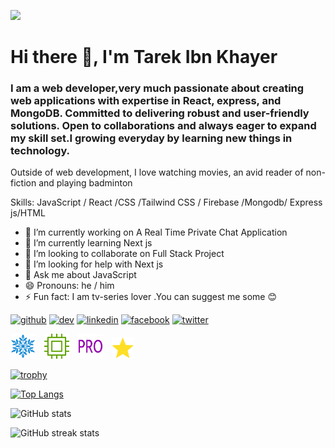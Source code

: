 ![](https://scontent.fdac31-1.fna.fbcdn.net/v/t39.30808-6/396835421_1028695805066269_5128398856997056744_n.jpg?_nc_cat=105&ccb=1-7&_nc_sid=5f2048&_nc_eui2=AeFYggeHCoRW2h5fUj9XObmSBPDf2sn0IcgE8N_ayfQhyF7UBKoeO1k4Gn9_639O3YCQh-_z_bU4TpH663d9FhoS&_nc_ohc=qlC1x0PohGgAX8Si_Pk&_nc_oc=AQndOJBrWL2CtAHPsB7Vc74HQuFXcVfKAYXt5oGd1BSIaYTaweG5J_fXs2y1R0Lqe3Q&_nc_ht=scontent.fdac31-1.fna&oh=00_AfConC7-ACD2nyVMifMh43boERXAefSTGRRB1ZfK81lABQ&oe=6545F95B)
# Hi there 👋, I'm Tarek Ibn Khayer

### I am a web developer,very much passionate about creating web applications with expertise in React, express, and MongoDB. Committed to delivering robust and user-friendly solutions. Open to collaborations and always eager to expand my skill set.I growing everyday by learning new things in technology.

Outside of web development, I love watching movies, an avid reader of non-fiction and playing badminton

Skills: JavaScript / React /CSS /Tailwind CSS / Firebase /Mongodb/ Express js/HTML

- 🔭 I’m currently working on A Real Time Private Chat Application  
- 🌱 I’m currently learning Next js 
- 👯 I’m looking to collaborate on Full Stack Project  
- 🤔 I’m looking for help with Next js 
- 💬 Ask me about JavaScript  
- 😄 Pronouns: he / him 
- ⚡ Fun fact: I am tv-series lover .You can suggest me some 😊 


[<img src='https://cdn.jsdelivr.net/npm/simple-icons@3.0.1/icons/github.svg' alt='github' height='40'>](https://github.com/tarekibnkhayer)  [<img src='https://cdn.jsdelivr.net/npm/simple-icons@3.0.1/icons/dev-dot-to.svg' alt='dev' height='40'>](https://dev.to/tarekibnkhayer)  [<img src='https://cdn.jsdelivr.net/npm/simple-icons@3.0.1/icons/linkedin.svg' alt='linkedin' height='40'>](https://www.linkedin.com/in/www.linkedin.com/in/tarek-ibn-khayer-b7b675242/)  [<img src='https://cdn.jsdelivr.net/npm/simple-icons@3.0.1/icons/facebook.svg' alt='facebook' height='40'>](https://www.facebook.com/tarekibnkhayer)  [<img src='https://cdn.jsdelivr.net/npm/simple-icons@3.0.1/icons/twitter.svg' alt='twitter' height='40'>](https://twitter.com/tarekibnkhayer)  

<a href='https://archiveprogram.github.com/'><img src='https://raw.githubusercontent.com/acervenky/animated-github-badges/master/assets/acbadge.gif' width='40' height='40'></a> <a href='https://docs.github.com/en/developers'><img src='https://raw.githubusercontent.com/acervenky/animated-github-badges/master/assets/devbadge.gif' width='40' height='40'></a> <a href='https://github.com/pricing'><img src='https://raw.githubusercontent.com/acervenky/animated-github-badges/master/assets/pro.gif' width='40' height='40'></a> <a href='https://stars.github.com/'><img src='https://raw.githubusercontent.com/acervenky/animated-github-badges/master/assets/starbadge.gif' width='35' height='35'></a> 

[![trophy](https://github-profile-trophy.vercel.app/?username=tarekibnkhayer)](https://github.com/ryo-ma/github-profile-trophy)

[![Top Langs](https://github-readme-stats.vercel.app/api/top-langs/?username=tarekibnkhayer)](https://github.com/anuraghazra/github-readme-stats)

![GitHub stats](https://github-readme-stats.vercel.app/api?username=tarekibnkhayer&show_icons=true&count_private=true)  

![GitHub streak stats](https://streak-stats.demolab.com/?user=tarekibnkhayer)  

